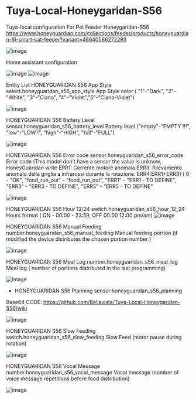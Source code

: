 # Tuya-Local-Honeygaridan-S56
Tuya-local configuration For Pet Feeder Honeygaridan-S56
https://www.honeyguardian.com/collections/feeder/products/honeyguardian-6l-smart-cat-feeder?variant=46640566272293

![image](https://github.com/Bellavista/Tuya-Local-Honeygaridan-S56/assets/46230198/07d5bef5-2efd-4c8e-a9a7-62d00d5f7fdc)

Home assistant configuration

![image](https://github.com/Bellavista/Tuya-Local-Honeygaridan-S56/assets/46230198/969e252e-068d-402c-a43c-7019d74c8bc9)
![image](https://github.com/Bellavista/Tuya-Local-Honeygaridan-S56/assets/46230198/10b7822a-fada-4f97-b1d8-4f769afd62b2)

Entity List
HONEYGUARIDAN S56 App Style
select.honeyguaridan_s56_app_style
App Style color 
( "1"-"Dark", "2"-"White", "3"-"Ciano", "4"-"Violet","5"-"Ciano-Violet")

![image](https://github.com/Bellavista/Tuya-Local-Honeygaridan-S56/assets/46230198/2a1092ef-46a5-4ce2-ac14-8e135d27fabd)


HONEYGUARIDAN S56 Battery Level
sensor.honeyguaridan_s56_battery_level
Battery level ("empty"-"EMPTY !!!", "low"-"LOW !", "high"-"HIGH", "full"-"FULL")

![image](https://github.com/Bellavista/Tuya-Local-Honeygaridan-S56/assets/46230198/11e5cfd2-f2bf-42e8-a854-496ee6240807)


HONEYGUARIDAN S56 Error code 
sensor.honeyguaridan_s56_error_code
Error code 
(This model don't have a sensor the value is unknow, HoneyGuaridan write ERR1: Corrente motore anomala
ERR3: Rilevamento anomalo della griglia a infrarossi durante la rotazione.
ERR4:ERR1+ERR3)
( 0 - "OK", "food_run_out" - "food_run_out", "ERR1" - "ERR1 - TO DEFINE", "ERR3" - "ERR3 - TO DEFINE", "ERR5" - "ERR5 - TO DEFINE"

![image](https://github.com/Bellavista/Tuya-Local-Honeygaridan-S56/assets/46230198/48b7225e-3ed6-49c7-b61b-3ec09ff4880d)


HONEYGUARIDAN S56 Hour 12/24
switch.honeyguaridan_s56_hour_12_24
Hours format ( ON - 00:00 - 23:59, OFF 00:00 12:00 pm/am)
![image](https://github.com/Bellavista/Tuya-Local-Honeygaridan-S56/assets/46230198/fef411cf-502e-4ef4-8884-aec53d21cb0d)


HONEYGUARIDAN S56 Manual Feeding
number.honeyguaridan_s56_manual_feeding
Manual feeding portion (if modified the device distributes the chosen portion number )

![image](https://github.com/Bellavista/Tuya-Local-Honeygaridan-S56/assets/46230198/4d860faa-d1a6-4020-a868-a6ec965f9390)


HONEYGUARIDAN S56 Meal Log
number.honeyguaridan_s56_meal_log
Meal log ( number of portions distributed in the last programming)

![image](https://github.com/Bellavista/Tuya-Local-Honeygaridan-S56/assets/46230198/f698234c-d654-46d4-99e2-2913343be9ad)

- HONEYGUARIDAN S56 Planning
sensor.honeyguaridan_s56_planning

Base64 CODE: https://github.com/Bellavista/Tuya-Local-Honeygaridan-S56/wiki


![image](https://github.com/Bellavista/Tuya-Local-Honeygaridan-S56/assets/46230198/f82b9907-9bc9-4a6c-8863-9cd25ef70b1d)

HONEYGUARIDAN S56 Slow Feeding
switch.honeyguaridan_s56_slow_feeding
Slow Feed (motor pause during rotation)

![image](https://github.com/Bellavista/Tuya-Local-Honeygaridan-S56/assets/46230198/64a3ceb5-4d40-47cd-86ac-1c117880966b)

HONEYGUARIDAN S56 Vocal Message
number.honeyguaridan_s56_vocal_message
Vocal message (number of voice message repetitions before food distribution)

![image](https://github.com/Bellavista/Tuya-Local-Honeygaridan-S56/assets/46230198/4bf648e4-7db3-47fc-abbc-9c30f9e25342)


